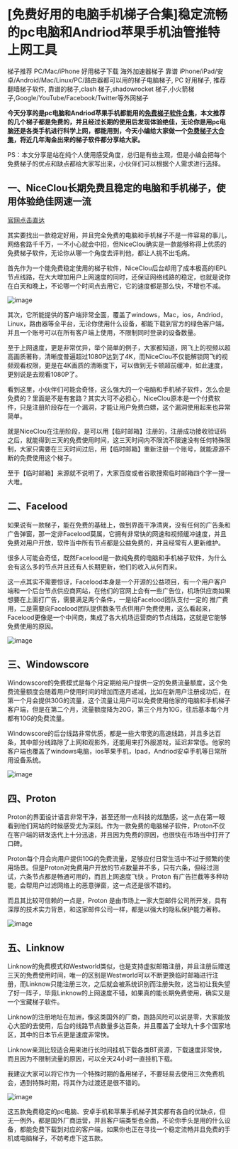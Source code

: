 # [免费好用的电脑手机梯子合集]稳定流畅的pc电脑和Andriod苹果手机油管推特上网工具
梯子推荐 PC/Mac/iPhone 好用梯子下载   海外加速器梯子 靠谱 iPhone/iPad/安卓/Android/Mac/Linux/PC/路由器都可以用的梯子电脑梯子, PC 好用梯子, 推荐翻墙梯子软件,  靠谱的梯子,clash 梯子,shadowrocket 梯子,小火箭梯子,Google/YouTube/Facebook/Twitter等外网梯子

**今天分享的是pc电脑和Andriod苹果手机都能用的[免费梯子软件合集](https://github.com/Tecnono/tizi-4)，本文推荐的几个梯子都是免费的，并且经过长期的使用后发现体验绝佳，无论你是用pc电脑还是各类手机进行科学上网，都能用到，今天小编给大家做一个[免费梯子大合集](http://react-china.org/t/topic/40257)，将近几年淘金出来的梯子软件都分享给大家。**

PS：本文分享是站在纯个人使用感受角度，总归是有些主观，但是小编会把每个免费梯子的优点和缺点都给大家写出来，小伙伴们可以根据个人需求进行选择。

## 一、NiceClou长期免费且稳定的电脑和手机梯子，使用体验绝佳网速一流
[官网点击直达](https://go.51tz.cc/nicecloud)

其实要找出一款稳定好用，并且完全免费的电脑和手机梯子不是一件容易的事儿，网络套路千千万，一不小心就会中招，但NiceClou确实是一款能够称得上优质的免费梯子软件，无论你从哪一个角度去评判他，都让人挑不出毛病。

首先作为一个能免费稳定使用的梯子软件，NiceClou后台却用了成本极高的IEPL节点线路，在大大增加用户上网速度的同时，还保证网络线路的稳定，也就是说你在白天和晚上，不论哪一个时间点去用它，它的速度都是那么快，不增也不减。

![image](https://github.com/Tecnono/tizi-1/assets/146306577/d76568ef-d1dd-4667-97f5-8ced70f8361a)


其次，它所能提供的客户端非常全面，覆盖了windows，Mac，ios，Andriod，Linux，路由器等全平台，无论你使用什么设备，都能下载到官方的绿色客户端，并且一个账号可以在所有客户端上使用，不限制同时登录的设备数量。

至于上网速度，更是非常优异，举个简单的例子，大家都知道，网飞上的视频以超高画质著称，清晰度普遍超过1080P达到了4K，而NiceClou不仅能解锁网飞的视频观看权限，更是在4K画质的清晰度下，可以做到无卡顿超前缓冲，如此速度，更别说是去观看1080P了。

看到这里，小伙伴们可能会奇怪，这么强大的一个电脑和手机梯子软件，怎么会是免费的？里面是不是有套路？其实大可不必担心，NiceClou原本是一个付费软件，只是注册阶段存在一个漏洞，才能让用户免费白嫖，这个漏洞使用起来也异常简单。

就是NiceClou在注册阶段，是可以用【临时邮箱】注册的，注册成功接收验证码之后，就能得到三天的免费使用时间，这三天时间内不限流不限速没有任何特殊限制，大家只需要在三天时间过后，用【临时邮箱】重新注册一个账号，就能源源不断的免费使用这个梯子。

至于【临时邮箱】来源就不说明了，大家百度或者谷歌搜索临时邮箱四个字一搜一大堆。

## 二、Facelood
如果说有一款梯子，能在免费的基础上，做到界面干净清爽，没有任何的广告条和广告弹窗，那一定非Facelood莫属，它拥有非常快的网速和视频缓冲速度，并且免费对用户开放，软件当中所有节点都是公益免费的，并且经常有人更新维护。

很多人可能会奇怪，既然Facelood是一款纯免费的电脑和手机梯子软件，为什么会有这么多的节点并且还有人长期更新，他们的收入从何而来。

这一点其实不需要惊讶，Facelood本身是一个开源的公益项目，有一个用户客户端和一个后台节点供应商网站，在他们的官网上会有一些广告位，机场供应商如果想要在上面打广告，需要满足两个条件，一是给Facelood团队支付一定的 推广费用，二是需要向Facelood团队提供数条节点供用户免费使用，这么看起来，Facelood更像是一个中间商，集成了各大机场运营商的节点线路，这就是它能够免费使用的原因。

![image](https://github.com/Tecnono/tizi-1/assets/146306577/8086918d-872c-41c6-af41-2678071da726)


## 三、Windowscore
Windowscore的免费模式是每个月定期给用户提供一定的免费流量额度，这个免费流量额度会随着用户使用时间的增加而逐月递减，比如在新用户注册成功后，在第一个月会提供30G的流量，这个流量让用户可以免费使用他家的电脑和手机梯子客户端，但是在第二个月，流量额度降为20G，第三个月为10G，往后基本每个月都有10G的免费流量。

Windowscore的后台线路非常优质，都是一些大带宽的高速线路，并且多达百条，其中部分线路除了上网和观影外，还能用来打外服游戏，延迟非常低。他家的客户端也覆盖了windows电脑，ios苹果手机，Ipad，Andriod安卓手机等日常所用设备系统。

![image](https://github.com/Tecnono/tizi-1/assets/146306577/0a4508ab-b45f-44aa-9c40-b21d3a4cdb5c)


## 四、Proton
Proton的界面设计语言非常干净，甚至还带一点科技的炫酷感，这一点在第一眼看到他们网站的时候感受尤为深刻。作为一款免费的电脑梯子软件，Proton不仅在客户端的研发迭代上十分迅速，并且因为免费的原因，也很快在市场当中打开了口碑。

Proton每个月会向用户提供10G的免费流量，足够应付日常生活中不过于频繁的使用场景。但是Proton对免费用户开放的节点数量并不多，只有六条，但经过测试，六条节点都是畅通可用的，而且上网速度飞快 。Proton 有广告拦截等多种功能，会帮用户过滤网络上的恶意弹窗，这一点还是很不错的。

而且其比较可信赖的一点是，Proton 是由市场上一家大型邮件公司所开发，具有深厚的技术实力背景，和这家邮件公司一样，都是以强大的隐私保护能力著称。

![image](https://github.com/Tecnono/tizi-1/assets/146306577/127ea898-5509-4db5-b0cc-2d4d9b30cdd8)


## 五、Linknow
Linknow的免费模式和Westworld类似，也是支持虚拟邮箱注册，并且注册后赠送三天的免费使用时间，唯一的区别是Westworld可以不断更换临时邮箱进行注册，而Linknow只能注册三次，之后就会被系统识别而注册失败，这当初让我失望了好一阵子，毕竟Linknow的上网速度不错，如果真的能长期免费使用，确实又是一个宝藏梯子软件。

Linknow的注册地址在加洲，像这类国外的厂商，跑路风险可以说是零，大家能放心大胆的去使用，后台的线路节点数量多达百条，并且覆盖了全球九十多个国家地区，其中的日本节点更是速度非常快。

Linknow亲测比较适合用来进行长时间挂机下载各类BT资源，下载速度非常快，而且因为不限制流量的原因，可以全天24小时一直挂机下载。

我建议大家可以将它作为一个特殊时期的备用梯子，不要轻易去使用三次免费机会，遇到特殊时期，将其作为过渡还是很不错的。

![image](https://github.com/Tecnono/tizi-1/assets/146306577/d6659231-d3b1-4bfd-b2a3-d07d73698808)


这五款免费稳定的pc电脑、安卓手机和苹果手机梯子其实都有各自的优缺点，但无一例外，都是国外厂商运营，并且客户端类型也全面，不论你手头是用的什么设备，都能免费下载到对应的客户端，如果你也正在寻找一个稳定流畅并且免费的手机或电脑梯子，不妨考虑下这五款。
